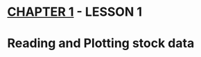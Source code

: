 # [CHAPTER 1](https://github.com/oskargicast/ml4t/tree/ch1) - LESSON 1
# Reading and Plotting stock data


